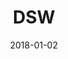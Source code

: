 ---
layout: site
title: "DSW"
date: 2018-01-02
categories: [lifestyle]
version: 1.6.4
major: 1
minor: 6
patch: 4
slug: dsw
link: https://www.dsw.com/en/us/
permalink: /sites/:slug
---